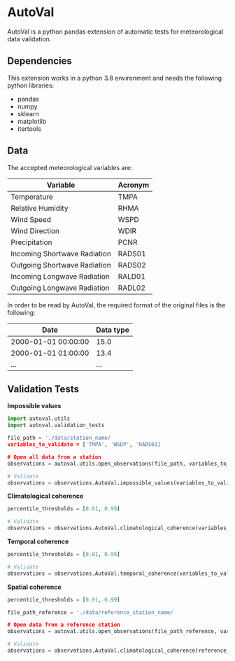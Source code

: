 # AutoVal
AutoVal is a python pandas extension of automatic tests for meteorological data validation.

## Dependencies
This extension works in a python 3.8 environment and needs the following python libraries:
- pandas
- numpy
- sklearn
- matplotlib
- itertools

## Data 
The accepted meteorological variables are:

| Variable  | Acronym |
| ------------- | ------------- |
| Temperature | TMPA |
| Relative Humidity | RHMA |
| Wind Speed | WSPD |
| Wind Direction | WDIR |
| Precipitation | PCNR |
| Incoming Shortwave Radiation | RADS01 |
| Outgoing Shortwave Radiation | RADS02 |
| Incoming Longwave Radiation | RALD01 |
| Outgoing Longwave Radiation | RADL02 |

In order to be read by AutoVal, the required format of the original files is the following:

| Date  | Data type |
| ------------- | ------------- |
| 2000-01-01 00:00:00  | 15.0  |
| 2000-01-01 01:00:00  | 13.4  |
| ...  | ...  |


## Validation Tests

**Impossible values**
```python
import autoval.utils
import autoval.validation_tests

file_path = './data/station_name/
variables_to_validate = ['TMPA', 'WSDP', 'RADS01]

# Open all data from a station
observations = autoval.utils.open_observations(file_path, variables_to_validate)

# Validate
observations = observations.AutoVal.impossible_values(variables_to_validate)`
```

**Climatological coherence**
```python
percentile_thresholds = [0.01, 0.99]

# Validate
observations = observations.AutoVal.climatological_coherence(variables_to_validate, percentile_thresholds)`
```


**Temporal coherence**
```python
percentile_thresholds = [0.01, 0.99]

# Validate
observations = observations.AutoVal.temporal_coherence(variables_to_validate, percentile_thresholds)`
```

**Spatial coherence**
```python
percentile_thresholds = [0.01, 0.99]

file_path_reference = './data/reference_station_name/

# Open data from a reference station
observations = autoval.utils.open_observations(file_path_reference, variables_to_validate)

# Validate
observations = observations.AutoVal.climatological_coherence(reference_observations, variables_to_validate, percentile_thresholds)`
```


